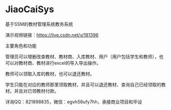 # JiaoCaiSys
基于SSM的教材管理系统教务系统

演示视频链接：https://live.csdn.net/v/181396

主要角色和功能

管理员可以增删改查教材、教材商、入库教材、用户（用户包括学生和教师），也可以对教材商、教材进行excel的导入导出操作。

教师可以领取入库的教材，也可以退还教材。

学生只能在对应的教师那里领取教材，并且可以退还教材、查询自己已经领取的教材。并且对已领教材付款。

详询QQ：821898835，微信：egvh56ufy7hh，承接商业项目和毕设

